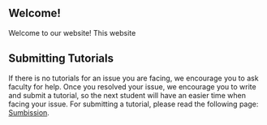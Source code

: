 
## Welcome!

Welcome to our website! This website

## Submitting Tutorials

If there is no tutorials for an issue you are facing, we encourage you to ask faculty for help. Once you resolved your issue, we encourage you to write and submit a tutorial, so the next student will have an easier time when facing your issue. For submitting a tutorial, please read the following page: [Sumbission](submission/index.html).
